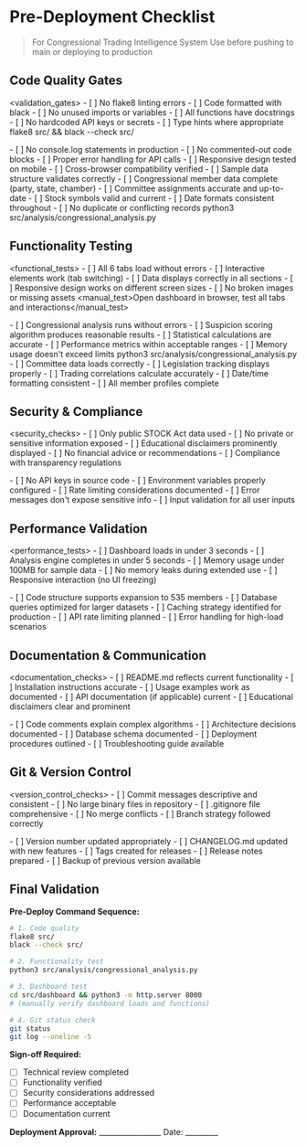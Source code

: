 # Pre-Deployment Checklist

> For Congressional Trading Intelligence System
> Use before pushing to main or deploying to production

## Code Quality Gates

<validation_gates>
  <gate name="python_code_quality">
    <checks>
      - [ ] No flake8 linting errors
      - [ ] Code formatted with black
      - [ ] No unused imports or variables
      - [ ] All functions have docstrings
      - [ ] No hardcoded API keys or secrets
      - [ ] Type hints where appropriate
    </checks>
    <command>flake8 src/ && black --check src/</command>
  </gate>

  <gate name="javascript_quality">
    <checks>
      - [ ] No console.log statements in production
      - [ ] No commented-out code blocks
      - [ ] Proper error handling for API calls
      - [ ] Responsive design tested on mobile
      - [ ] Cross-browser compatibility verified
    </checks>
  </gate>

  <gate name="data_integrity">
    <checks>
      - [ ] Sample data structure validates correctly
      - [ ] Congressional member data complete (party, state, chamber)
      - [ ] Committee assignments accurate and up-to-date
      - [ ] Stock symbols valid and current
      - [ ] Date formats consistent throughout
      - [ ] No duplicate or conflicting records
    </checks>
    <command>python3 src/analysis/congressional_analysis.py</command>
  </gate>
</validation_gates>

## Functionality Testing

<functional_tests>
  <test name="dashboard_functionality">
    <checks>
      - [ ] All 6 tabs load without errors
      - [ ] Interactive elements work (tab switching)
      - [ ] Data displays correctly in all sections
      - [ ] Responsive design works on different screen sizes
      - [ ] No broken images or missing assets
    </checks>
    <manual_test>Open dashboard in browser, test all tabs and interactions</manual_test>
  </test>

  <test name="analysis_engine">
    <checks>
      - [ ] Congressional analysis runs without errors
      - [ ] Suspicion scoring algorithm produces reasonable results
      - [ ] Statistical calculations are accurate
      - [ ] Performance metrics within acceptable ranges
      - [ ] Memory usage doesn't exceed limits
    </checks>
    <command>python3 src/analysis/congressional_analysis.py</command>
  </test>

  <test name="data_processing">
    <checks>
      - [ ] Committee data loads correctly
      - [ ] Legislation tracking displays properly
      - [ ] Trading correlations calculate accurately
      - [ ] Date/time formatting consistent
      - [ ] All member profiles complete
    </checks>
  </test>
</functional_tests>

## Security & Compliance

<security_checks>
  <check name="data_privacy">
    <items>
      - [ ] Only public STOCK Act data used
      - [ ] No private or sensitive information exposed
      - [ ] Educational disclaimers prominently displayed
      - [ ] No financial advice or recommendations
      - [ ] Compliance with transparency regulations
    </items>
  </check>

  <check name="api_security">
    <items>
      - [ ] No API keys in source code
      - [ ] Environment variables properly configured
      - [ ] Rate limiting considerations documented
      - [ ] Error messages don't expose sensitive info
      - [ ] Input validation for all user inputs
    </items>
  </check>
</security_checks>

## Performance Validation

<performance_tests>
  <test name="load_times">
    <checks>
      - [ ] Dashboard loads in under 3 seconds
      - [ ] Analysis engine completes in under 5 seconds
      - [ ] Memory usage under 100MB for sample data
      - [ ] No memory leaks during extended use
      - [ ] Responsive interaction (no UI freezing)
    </checks>
  </test>

  <test name="scalability_readiness">
    <checks>
      - [ ] Code structure supports expansion to 535 members
      - [ ] Database queries optimized for larger datasets
      - [ ] Caching strategy identified for production
      - [ ] API rate limiting planned
      - [ ] Error handling for high-load scenarios
    </checks>
  </test>
</performance_tests>

## Documentation & Communication

<documentation_checks>
  <check name="user_documentation">
    <items>
      - [ ] README.md reflects current functionality
      - [ ] Installation instructions accurate
      - [ ] Usage examples work as documented
      - [ ] API documentation (if applicable) current
      - [ ] Educational disclaimers clear and prominent
    </items>
  </check>

  <check name="technical_documentation">
    <items>
      - [ ] Code comments explain complex algorithms
      - [ ] Architecture decisions documented
      - [ ] Database schema documented
      - [ ] Deployment procedures outlined
      - [ ] Troubleshooting guide available
    </items>
  </check>
</documentation_checks>

## Git & Version Control

<version_control_checks>
  <check name="git_hygiene">
    <items>
      - [ ] Commit messages descriptive and consistent
      - [ ] No large binary files in repository
      - [ ] .gitignore file comprehensive
      - [ ] No merge conflicts
      - [ ] Branch strategy followed correctly
    </items>
  </check>

  <check name="release_readiness">
    <items>
      - [ ] Version number updated appropriately
      - [ ] CHANGELOG.md updated with new features
      - [ ] Tags created for releases
      - [ ] Release notes prepared
      - [ ] Backup of previous version available
    </items>
  </check>
</version_control_checks>

## Final Validation

**Pre-Deploy Command Sequence:**
```bash
# 1. Code quality
flake8 src/
black --check src/

# 2. Functionality test
python3 src/analysis/congressional_analysis.py

# 3. Dashboard test
cd src/dashboard && python3 -m http.server 8000
# (manually verify dashboard loads and functions)

# 4. Git status check
git status
git log --oneline -5
```

**Sign-off Required:**
- [ ] Technical review completed
- [ ] Functionality verified
- [ ] Security considerations addressed
- [ ] Performance acceptable
- [ ] Documentation current

**Deployment Approval:** _________________ Date: _________